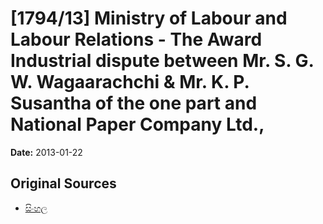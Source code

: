 # [1794/13] Ministry of Labour and Labour Relations - The Award Industrial dispute between Mr. S. G. W. Wagaarachchi & Mr. K. P. Susantha of the one part and National Paper Company Ltd.,

**Date:** 2013-01-22

## Original Sources

- [සිංහල](https://documents.gov.lk/view/extra-gazettes/2013/1/1794-13_S.pdf)
